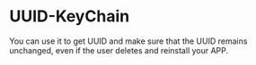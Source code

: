 # UUID-KeyChain
You can use it to get UUID and make sure that the UUID remains unchanged, even if the user deletes and reinstall your APP.
